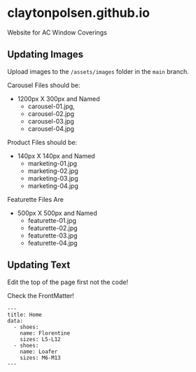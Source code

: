 # claytonpolsen.github.io

Website for AC Window Coverings

## Updating Images

Upload images to the `/assets/images` folder in the `main` branch.

Carousel Files should be:
- 1200px X 300px and Named
  - carousel-01.jpg,
  - carousel-02.jpg
  - carousel-03.jpg
  - carousel-04.jpg

Product Files should be:
- 140px X 140px and Named
  - marketing-01.jpg
  - marketing-02.jpg
  - marketing-03.jpg
  - marketing-04.jpg

Featurette Files Are
- 500px X 500px and Named
  - featurette-01.jpg
  - featurette-02.jpg
  - featurette-03.jpg
  - featurette-04.jpg

## Updating Text

Edit the top of the page first not the code!

Check the FrontMatter!
```
---
title: Home
data:
  - shoes:
    name: Florentine
    sizes: L5-L12
  - shoes:
    name: Loafer
    sizes: M6-M13
---
```
